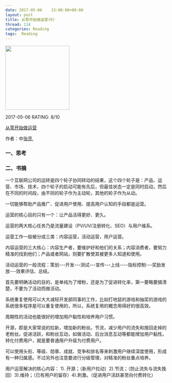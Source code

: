 ```yaml
---
date: 2017-05-06    23:00:00+00:00
layout: post
title: 从零开始做运营(R)
thread: 114
categories: Reading
tags:  Reading
---
```


<img src="https://images-cn.ssl-images-amazon.com/images/I/71eRfFtfl8L.jpg" width="200" />

2017-05-06 RATING:  8/10

[从零开始做运营][1]

作者：中[张亮 ][2]

### 一、思考


### 二、书摘

一个互联网公司的运转是四个轮子协同转动的结果，这个四个轮子是：产品、运营、市场、技术，四个轮子的启动可能有先后，但最佳状态一定是同时启动，然后在不同的时间段，由不同的轮子作为主动轮，其他的轮子作为从动。

一切能够帮助产品推广、促进用户使用、提高用户认知的手段都是运营。

运营的核心目的只有一个：让产品活得更好、更久。

运营的两大核心任务乃是流量建设（PV/UV/注册转化、SEO）与用户维系。

运营工作一般被分成三类：内容运营，活动运营，用户运营。

内容运营的三大核心：内容生产者，要维护好和他们的关系；内容消费者，要努力精准的找到他们；产品或者网站，则要扩散使其被更多人知道和使用。

活动运营的一般流程：策划---开发---测试---宣传---上线----指标控制---奖励发放---效果评估、总结。

首先要明确活动的目的，是单纯为了增粉，还是为了促进转化率，第一要略要搞清楚，不要为了活动而做活动。

系统重复使用可以大大减轻开发部同事的工作，比如打地鼠的游戏和抽奖的游戏的系统很多程序是可以重复使用的，所以，系统复用的概念用得好的很高效。

周期性的活动也能很好的增加用户黏性和培养用户习惯。

开源，即是大家常说的拉新，增加新的粉丝。节流，减少用户的流失和挽回走掉的老粉丝。促进活跃，和粉丝互动，如做活动、后台消息互动等都能增加用户黏性。转化付费用户，就是要普通用户升级为付费用户。

可以使用头衔、等级、勋章、成就、竞争和排名等来刺激用户继续深度使用，形成有一种归属感。不过另外也注意要进行分级管理，对精准的粉丝重点培养。

用户运营解决的核心内容：
1). 开源；（新用户拉动）2).节流；（防止流失与流失挽回）3).维持；（已有用户的留存）4).刺激。（促进用户活跃甚至向付费转化）



































[1]:	https://www.amazon.cn/%E5%9B%BE%E4%B9%A6/dp/B01914JGGY
[2]:	%E4%B8%89%E8%8A%82%E8%AF%BE